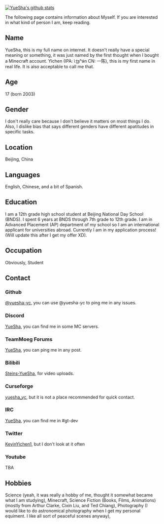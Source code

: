 [![YueSha's github stats](https://github-readme-stats.vercel.app/api?username=yuesha-yc)](https://github.com/anuraghazra/github-readme-stats)


The following page contains information about Myself. 
If you are interested in what kind of person I am, keep reading. 

## Name
YueSha, this is my full name on internet.
It doesn't really have a special meaning or something, it was just named by the first thought when I bought a Minecraft account. 
Yichen (IPA: ìːʈʂʰə́n CN: 一陈), this is my first name in real life. It is also acceptable to call me that. 

## Age
17 (born 2003)

## Gender
I don't really care because I don't believe it matters on most things I do. 
Also, I dislike bias that says different genders have different apatitudes in specific tasks.

## Location
Beijing, China

## Languages
English, Chinese, and a bit of Spanish.

## Education
I am a 12th grade high school student at Beijing National Day School (BNDS). I spent 6 years at BNDS through 7th grade to 12th grade. 
I am in Advanced Placement (AP) department of my school so I am an international applicant for universities abroad. 
Currently I am in my application process! (Will update this after I get my offer XD). 

## Occupation
Obviously, Student

## Contact
### Github
[@yuesha-yc](https://github.com/yuesha-yc/), you can use @yuesha-yc to ping me in any issues. 
### Discord
[YueSha](https://discord.gg/BWn6E94), you can find me in some MC servers. 
### TeamMoeg Forums
[YueSha](https://forum.teammoeg.com/), you can ping me in any post. 
### Bilibili
[Steins-YueSha](https://space.bilibili.com/128661221), for video uploads. 
### Curseforge
[yuesha_yc](https://www.curseforge.com/members/yuesha_yc/projects), but it is not a place recommended for quick contact.
### IRC
[YueSha](https://webchat.esper.net/?channels=gt-dev&prompt=1#chan-2), you can find me in #gt-dev
### Twitter
[KevinYichen1](https://twitter.com/KevinYichen1), but I don't look at it often
### Youtube
TBA

## Hobbies
Science (yeah, it was really a hobby of me, thought it somewhat became what I am studying),
Minecraft,
Science Fiction (Books, Films, Animations) (mostly from Arthur Clarke, Cixin Liu, and Ted Chiang), 
Photography (I would like to do astronomical photography when I get my personal equiment. I like all sort of peaceful scenes anyway), 
